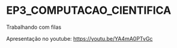 # EP3_COMPUTACAO_CIENTIFICA

Trabalhando com filas

Apresentação no youtube: https://youtu.be/YA4mA0PTvGc
